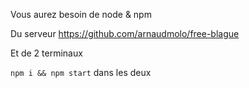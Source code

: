 Vous aurez besoin de node & npm

Du serveur https://github.com/arnaudmolo/free-blague

Et de 2 terminaux

`npm i && npm start` dans les deux

